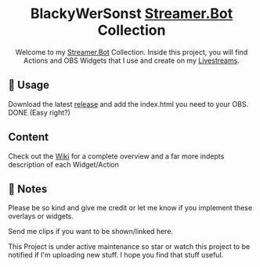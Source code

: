 <h1 align="center">BlackyWerSonst
<a href="https://streamer.bot/">Streamer.Bot</a> Collection</h1>
<p align="center">
    Welcome to my <a href="https://streamer.bot/">Streamer.Bot</a> Collection. Inside this project, you will find Actions and OBS Widgets that I use and create on my <a href="https://twitch.tv/blackywersonst">Livestreams</a>.
</p>

## 📝 Usage
Download the latest [release](https://github.com/BlackyWhoElse/streamer.bot-actions/releases) and add the index.html you need to your OBS. DONE (Easy right?)

## Content
Check out the [Wiki](https://github.com/BlackyWhoElse/streamer.bot-actions/wiki) for a complete overview and a far more indepts description of each Widget/Action

## 📝 Notes
Please be so kind and give me credit or let me know if you implement these overlays or widgets.

Send me clips if you want to be shown/linked here.

This Project is under active maintenance so star or watch this project to be notified if I'm uploading new stuff.
I hope you find that stuff useful.